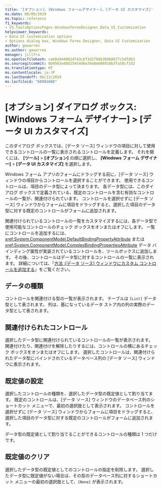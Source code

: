 ```yaml
---
title: '[オプション]、[Windows フォームデザイナー]、[データ UI カスタマイズ]'
ms.date: 08/09/2019
ms.topic: reference
f1_keywords:
- VS.ToolsOptionsPages.WindowsFormsDesigner.Data_UI_Customization
helpviewer_keywords:
- Data UI customization options
- Options dialog box, Windows Forms Designer, Data UI Customization
author: gewarren
ms.author: gewarren
manager: jillfra
ms.openlocfilehash: ca68a944002d743c6f3d2f89b309b8b77c5dfdb3
ms.sourcegitcommit: 6b0503ed8d25454d6e39a8e606910b3fa58cf1d2
ms.translationtype: HT
ms.contentlocale: ja-JP
ms.lasthandoff: 08/13/2019
ms.locfileid: "68981688"
---
```

# <a name="options-dialog-box-windows-forms-designer--data-ui-customization"></a>[オプション] ダイアログ ボックス:[Windows フォーム デザイナー] > [データ UI カスタマイズ]

このダイアログ ボックスでは、[データ ソース] ウィンドウの項目に対して使用できるコントロールの一覧に表示されるコントロールを定義します。 それを開くには、 **[ツール]**  >  **[オプション]** の順に選択し、 **[Windows フォーム デザイナー]**  >  **[データ UI カスタマイズ]** を選択します。

Windows フォーム アプリのフォームにドラッグする前に、[データ ソース] ウィンドウの項目からコントロールを選択することができます。 使用できるコントロールは、項目のデータ型によって決まります。 各データ型には、このダイアログ ボックスで定義されている、既定のコントロールを含む有効なコントロールの一覧が、関連付けられています。 コントロールを選択せずに [データ ソース] ウィンドウからフォームに項目をドラッグすると、選択した項目のデータ型に対する既定のコントロールがフォームに追加されます。

関連付けられているコントロールの一覧をカスタマイズするには、各データ型で使用可能なコントロールのチェック ボックスをオンまたはオフにします。 一覧にコントロールを追加するには、<xref:System.ComponentModel.DefaultBindingPropertyAttribute> または <xref:System.ComponentModel.ComplexBindingPropertiesAttribute> データ バインディング属性が実装されているコントロールを、ツールボックスに追加します。 その後、コントロールはデータ型に対するコントロールの一覧に表示されます。 詳細については、「[方法 :[データ ソース] ウィンドウにカスタム コントロールを追加する](../..//data-tools/add-custom-controls-to-the-data-sources-window.md)」をご覧ください。

## <a name="data-type"></a>データの種類

コントロールを関連付ける型の一覧が表示されます。 テーブルは `[List]` データ型として表されます。 列は、基になっているデータ ストア内の列の実際のデータ型として表されます。

## <a name="associated-controls"></a>関連付けられたコントロール

選択したデータ型に関連付けられているコントロールの一覧が表示されます。 関連付けたり、関連付けを解除したりするには、コントロールの横にあるチェック ボックスをオンまたはオフにします。 選択したコントロールは、関連付けられたデータ型にバインドされているデータベース列の [データ ソース] ウィンドウに表示されます。

## <a name="set-default"></a>既定値の設定

選択したコントロールの種類を、選択したデータ型の既定値として割り当てます。 既定のコントロールは、[データ ソース] ウィンドウのデータベース列のショートカット メニューで、最初の選択肢として表示されます。 コントロールを選択せずに [データ ソース] ウィンドウからフォームに項目をドラッグすると、選択した項目のデータ型に対する既定のコントロールがフォームに追加されます。

データ型の既定値として割り当てることができるコントロールの種類は 1 つだけです。

## <a name="clear-default"></a>既定値のクリア

選択したデータ型の既定値としてのコントロールの指定を削除します。 選択したデータ型に既定値がない場合は、その型のデータベース列に対するショートカット メニューの最初の選択肢として、`[None]` が表示されます。
